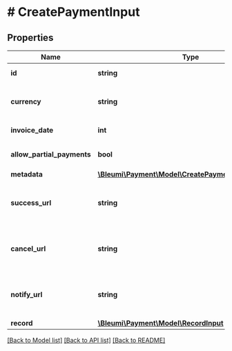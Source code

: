 # # CreatePaymentInput

## Properties

Name | Type | Description | Notes
------------ | ------------- | ------------- | -------------
**id** | **string** | Unique identifier for the request |
**currency** | **string** | Must be a non-sanctioned country from /v1/data/countries |
**invoice_date** | **int** | Number like YYYMMDD |
**allow_partial_payments** | **bool** | Allow the user to make payment in parts | [optional] [default to false]
**metadata** | [**\Bleumi\Payment\Model\CreatePaymentInputMetadata**](CreatePaymentInputMetadata.md) |  | [optional]
**success_url** | **string** | User will be redirected to this URL after completing the payment | [optional]
**cancel_url** | **string** | User will be redirected to this URL if they want to abort the payment | [optional]
**notify_url** | **string** | The URL will receive a JSON POST for each update to the payment request | [optional]
**record** | [**\Bleumi\Payment\Model\RecordInput**](RecordInput.md) |  |

[[Back to Model list]](../../README.md#models) [[Back to API list]](../../README.md#endpoints) [[Back to README]](../../README.md)
